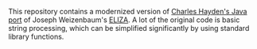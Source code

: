 This repository contains a modernized version of [Charles Hayden's Java port](http://chayden.net/eliza/Eliza.html) of Joseph Weizenbaum's [ELIZA](https://en.wikipedia.org/wiki/ELIZA). A lot of the original code is basic string processing, which can be simplified significantly by using standard library functions. 


